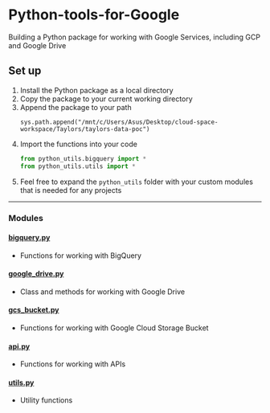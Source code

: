 # Python-tools-for-Google
Building a Python package for working with Google Services, including GCP and Google Drive

## Set up
1. Install the Python package as a local directory
2. Copy the package to your current working directory
3. Append the package to your path
	```
	sys.path.append("/mnt/c/Users/Asus/Desktop/cloud-space-workspace/Taylors/taylors-data-poc")
	```
4. Import the functions into your code
	```py
	from python_utils.bigquery import *
	from python_utils.utils import *
	```
5. Feel free to expand the `python_utils` folder with your custom modules that is needed for any projects

---

### Modules

#### **[bigquery.py](https://github.com/nacht29/Python-tools-for-Google/blob/main/docs/bigquery.md)**
- Functions for working with BigQuery

#### **[google_drive.py](https://github.com/nacht29/Python-tools-for-Google/blob/main/docs/google_drive.md)**
- Class and methods for working with Google Drive

#### **[gcs_bucket.py](https://github.com/nacht29/Python-tools-for-Google/blob/main/docs/google_drive.md)**
- Functions for working with Google Cloud Storage Bucket

#### **[api.py](https://github.com/nacht29/Python-tools-for-Google/blob/main/docs/api.md)**
- Functions for working with APIs 

#### **[utils.py](https://github.com/nacht29/Python-tools-for-Google/blob/main/docs/utils.md)**
- Utility functions
